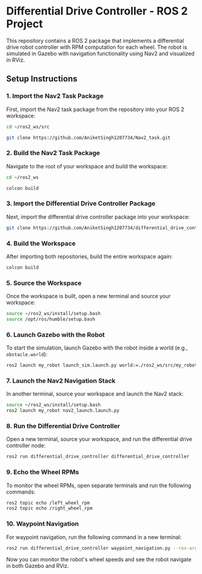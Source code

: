 # Differential Drive Controller - ROS 2 Project

This repository contains a ROS 2 package that implements a differential drive robot controller with RPM computation for each wheel. The robot is simulated in Gazebo with navigation functionality using Nav2 and visualized in RViz.

## Setup Instructions

### 1. Import the Nav2 Task Package

First, import the Nav2 task package from the repository into your ROS 2 workspace:

```bash
cd ~/ros2_ws/src

git clone https://github.com/AniketSingh1207734/Nav2_task.git
```

### 2. Build the Nav2 Task Package

Navigate to the root of your workspace and build the workspace:

```bash
cd ~/ros2_ws

colcon build
```

### 3. Import the Differential Drive Controller Package

Next, import the differential drive controller package into your workspace:

```bash
git clone https://github.com/AniketSingh1207734/differential_drive_controller.git
```

### 4. Build the Workspace

After importing both repositories, build the entire workspace again:

```bash
colcon build
```

### 5. Source the Workspace

Once the workspace is built, open a new terminal and source your workspace:

```bash
source ~/ros2_ws/install/setup.bash
source /opt/ros/humble/setup.bash
```

### 6. Launch Gazebo with the Robot

To start the simulation, launch Gazebo with the robot inside a world (e.g., `obstacle.world`):

```bash
ros2 launch my_robot launch_sim.launch.py world:=./ros2_ws/src/my_robot/worlds/obstacle.world
```

### 7. Launch the Nav2 Navigation Stack

In another terminal, source your workspace and launch the Nav2 stack:

```bash
source ~/ros2_ws/install/setup.bash
ros2 launch my_robot nav2_launch.launch.py
```

### 8. Run the Differential Drive Controller

Open a new terminal, source your workspace, and run the differential drive controller node:

```bash
ros2 run differential_drive_controller differential_drive_controller
```

### 9. Echo the Wheel RPMs

To monitor the wheel RPMs, open separate terminals and run the following commands:

```bash
ros2 topic echo /left_wheel_rpm
ros2 topic echo /right_wheel_rpm
```

### 10. Waypoint Navigation

For waypoint navigation, run the following command in a new terminal:

```bash
ros2 run differential_drive_controller waypoint_navigation.py --ros-args -p waypoint_1_x:=2.0 -p waypoint_1_y:=2.0 -p waypoint_2_x:=4.0 -p waypoint_2_y:=3.0
```

Now you can monitor the robot's wheel speeds and see the robot navigate in both Gazebo and RViz.
